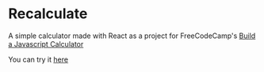 # Recalculate
A simple calculator made with React as a project for FreeCodeCamp's [Build a Javascript Calculator](https://www.freecodecamp.org/learn/front-end-development-libraries/front-end-development-libraries-projects/build-a-javascript-calculator)

You can try it [here]()